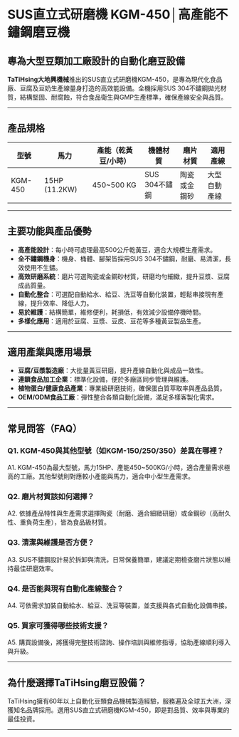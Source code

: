 # SUS直立式研磨機 KGM-450│高產能不鏽鋼磨豆機

## 專為大型豆類加工廠設計的自動化磨豆設備

**TaTiHsing大地興機械**推出的SUS直立式研磨機KGM-450，是專為現代化食品廠、豆腐及豆奶生產線量身打造的高效能設備。全機採用SUS 304不鏽鋼拋光材質，結構堅固、耐腐蝕，符合食品衛生與GMP生產標準，確保產線安全與品質。

---

## 產品規格

| 型號      | 馬力         | 產能（乾黃豆/小時） | 機體材質      | 磨片材質         | 適用產線      |
|-----------|--------------|---------------------|---------------|------------------|---------------|
| KGM-450   | 15HP (11.2KW)| 450~500 KG          | SUS 304不鏽鋼  | 陶瓷或金鋼砂     | 大型自動產線  |

---

## 主要功能與產品優勢

- **高產能設計**：每小時可處理最高500公斤乾黃豆，適合大規模生產需求。
- **全不鏽鋼機身**：機身、桶體、腳架皆採用SUS 304不鏽鋼，耐磨、易清潔，長效使用不生鏽。
- **高效研磨系統**：磨片可選陶瓷或金鋼砂材質，研磨均勻細緻，提升豆漿、豆腐成品質量。
- **自動化整合**：可選配自動給水、給豆、洗豆等自動化裝置，輕鬆串接現有產線，提升效率、降低人力。
- **易於維護**：結構簡單，維修便利，耗損低，有效減少設備停機時間。
- **多樣化應用**：適用於豆腐、豆漿、豆皮、豆花等多種黃豆製品生產。

---

## 適用產業與應用場景

- **豆腐/豆漿製造廠**：大批量黃豆研磨，提升產線自動化與成品一致性。
- **連鎖食品加工企業**：標準化設備，便於多廠區同步管理與維護。
- **植物蛋白/健康食品產業**：專業級研磨技術，確保蛋白質萃取率與產品品質。
- **OEM/ODM食品工廠**：彈性整合各類自動化設備，滿足多樣客製化需求。

---

## 常見問答（FAQ）

### Q1. KGM-450與其他型號（如KGM-150/250/350）差異在哪裡？
A1. KGM-450為最大型號，馬力15HP、產能450~500KG/小時，適合產量需求極高的工廠。其他型號則對應較小產能與馬力，適合中小型生產需求。

### Q2. 磨片材質該如何選擇？
A2. 依據產品特性與生產需求選擇陶瓷（耐磨、適合細緻研磨）或金鋼砂（高耐久性、重負荷生產），皆為食品級材質。

### Q3. 清潔與維護是否方便？
A3. SUS不鏽鋼設計易於拆卸與清洗，日常保養簡單，建議定期檢查磨片狀態以維持最佳研磨效率。

### Q4. 是否能與現有自動化產線整合？
A4. 可依需求加裝自動給水、給豆、洗豆等裝置，並支援與各式自動化設備串接。

### Q5. 買家可獲得哪些技術支援？
A5. 購買設備後，將獲得完整技術諮詢、操作培訓與維修指導，協助產線順利導入與升級。

---

## 為什麼選擇TaTiHsing磨豆設備？

TaTiHsing擁有60年以上自動化豆類食品機械製造經驗，服務遍及全球五大洲，深獲知名品牌採用。選用SUS直立式研磨機KGM-450，即是對品質、效率與專業的最佳投資。

---